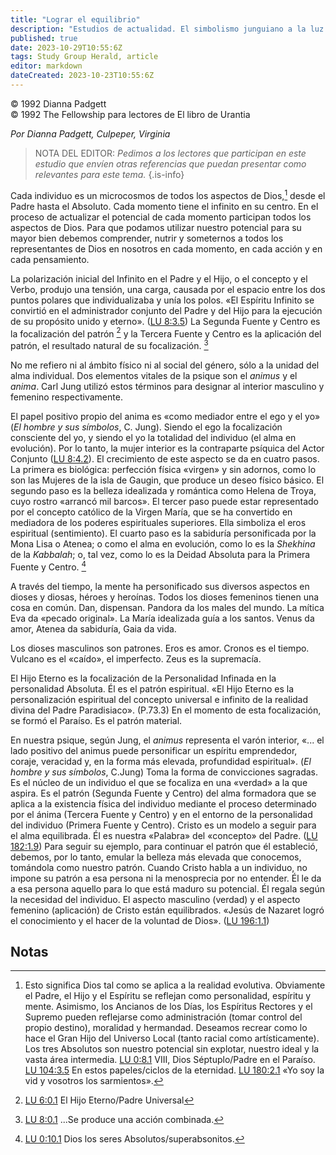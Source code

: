 ```yaml
---
title: "Lograr el equilibrio"
description: "Estudios de actualidad. El simbolismo junguiano a la luz de la Revelación de Urantia"
published: true
date: 2023-10-29T10:55:6Z
tags: Study Group Herald, article
editor: markdown
dateCreated: 2023-10-23T10:55:6Z
---
```


<p class="v-card v-sheet theme--light grey lighten-3 px-2">© 1992 Dianna Padgett<br>© 1992 The Fellowship para lectores de El libro de Urantia</p>


_Por Dianna Padgett, Culpeper, Virginia_

> NOTA DEL EDITOR: _Pedimos a los lectores que participan en este estudio que envíen otras referencias que puedan presentar como relevantes para este tema._
{.is-info}

Cada individuo es un microcosmos de todos los aspectos de Dios,[^1] desde el Padre hasta el Absoluto. Cada momento tiene el infinito en su centro. En el proceso de actualizar el potencial de cada momento participan todos los aspectos de Dios. Para que podamos utilizar nuestro potencial para su mayor bien debemos comprender, nutrir y someternos a todos los representantes de Dios en nosotros en cada momento, en cada acción y en cada pensamiento.

La polarización inicial del Infinito en el Padre y el Hijo, o el concepto y el Verbo, produjo una tensión, una carga, causada por el espacio entre los dos puntos polares que individualizaba y unía los polos. «El Espíritu Infinito se convirtió en el administrador conjunto del Padre y del Hijo para la ejecución de su propósito unido y eterno». ([LU 8:3.5](/es/The_Urantia_Book/8#p3_5)) La Segunda Fuente y Centro es la focalización del patrón [^2] y la Tercera Fuente y Centro es la aplicación del patrón, el resultado natural de su focalización. [^3]

No me refiero ni al ámbito físico ni al social del género, sólo a la unidad del alma individual. Dos elementos vitales de la psique son el _animus_ y el _anima_. Carl Jung utilizó estos términos para designar al interior masculino y femenino respectivamente.

El papel positivo propio del anima es «como mediador entre el ego y el yo» (_El hombre y sus símbolos_, C. Jung). Siendo el ego la focalización consciente del yo, y siendo el yo la totalidad del individuo (el alma en evolución). Por lo tanto, la mujer interior es la contraparte psíquica del Actor Conjunto ([LU 8:4.2](/es/The_Urantia_Book/8#p4_2)). El crecimiento de este aspecto se da en cuatro pasos. La primera es biológica: perfección física «virgen» y sin adornos, como lo son las Mujeres de la isla de Gaugin, que produce un deseo físico básico. El segundo paso es la belleza idealizada y romántica como Helena de Troya, cuyo rostro «arrancó mil barcos». El tercer paso puede estar representado por el concepto católico de la Virgen María, que se ha convertido en mediadora de los poderes espirituales superiores. Ella simboliza el eros espiritual (sentimiento). El cuarto paso es la sabiduría personificada por la Mona Lisa o Atenea; o como el alma en evolución, como lo es la _Shekhina_ de la _Kabbalah_; o, tal vez, como lo es la Deidad Absoluta para la Primera Fuente y Centro. [^4]

A través del tiempo, la mente ha personificado sus diversos aspectos en dioses y diosas, héroes y heroínas. Todos los dioses femeninos tienen una cosa en común. Dan, dispensan. Pandora da los males del mundo. La mítica Eva da «pecado original». La María idealizada guía a los santos. Venus da amor, Atenea da sabiduría, Gaia da vida.

Los dioses masculinos son patrones. Eros es amor. Cronos es el tiempo. Vulcano es el «caído», el imperfecto. Zeus es la supremacía.

El Hijo Eterno es la focalización de la Personalidad Infinada en la personalidad Absoluta. Él es el patrón espiritual. «El Hijo Eterno es la personalización espiritual del concepto universal e infinito de la realidad divina del Padre Paradisiaco». (P.73.3) En el momento de esta focalización, se formó el Paraíso. Es el patrón material.

En nuestra psique, según Jung, el _animus_ representa el varón interior, «... el lado positivo del animus puede personificar un espíritu emprendedor, coraje, veracidad y, en la forma más elevada, profundidad espiritual». (_El hombre y sus símbolos_, C.Jung) Toma la forma de convicciones sagradas. Es el núcleo de un individuo el que se focaliza en una «verdad» a la que aspira. Es el patrón (Segunda Fuente y Centro) del alma formadora que se aplica a la existencia física del individuo mediante el proceso determinado por el ánima (Tercera Fuente y Centro) y en el entorno de la personalidad del individuo (Primera Fuente y Centro). Cristo es un modelo a seguir para el alma equilibrada. Él es nuestra «Palabra» del «concepto» del Padre. ([LU 182:1.9](/es/The_Urantia_Book/182#p1_9)) Para seguir su ejemplo, para continuar el patrón que él estableció, debemos, por lo tanto, emular la belleza más elevada que conocemos, tomándola como nuestro patrón. Cuando Cristo habla a un individuo, no impone su patrón a esa persona ni la menosprecia por no entender. Él le da a esa persona aquello para lo que está maduro su potencial. Él regala según la necesidad del individuo. El aspecto masculino (verdad) y el aspecto femenino (aplicación) de Cristo están equilibrados. «Jesús de Nazaret logró el conocimiento y el hacer de la voluntad de Dios». ([LU 196:1.1](/es/The_Urantia_Book/196#p1_1))



## Notas

[^1]: Esto significa Dios tal como se aplica a la realidad evolutiva. Obviamente el Padre, el Hijo y el Espíritu se reflejan como personalidad, espíritu y mente. Asimismo, los Ancianos de los Días, los Espíritus Rectores y el Supremo pueden reflejarse como administración (tomar control del propio destino), moralidad y hermandad. Deseamos recrear como lo hace el Gran Hijo del Universo Local (tanto racial como artísticamente). Los tres Absolutos son nuestro potencial sin explotar, nuestro ideal y la vasta área intermedia. [LU 0:8.1](/es/The_Urantia_Book/0#p8_1) VIII, Dios Séptuplo/Padre en el Paraíso. [LU 104:3.5](/es/The_Urantia_Book/104#p3_5) En estos papeles/ciclos de la eternidad. [LU 180:2.1](/es/The_Urantia_Book/180#p2_1) «Yo soy la vid y vosotros los sarmientos».

[^2]: [LU 6:0.1](/es/The_Urantia_Book/6#p0_1) El Hijo Eterno/Padre Universal

[^3]: [LU 8:0.1](/es/The_Urantia_Book/8#p0_1) ...Se produce una acción combinada.

[^4]: [LU 0:10.1](/es/The_Urantia_Book/0#p10_1) Dios los seres Absolutos/superabsonitos.